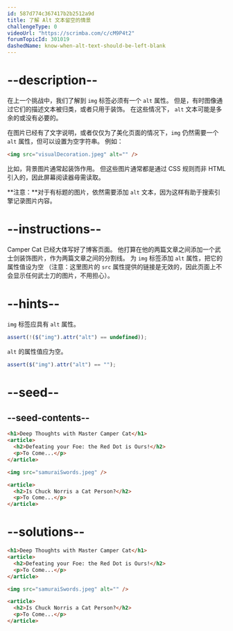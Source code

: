 ```yaml
---
id: 587d774c367417b2b2512a9d
title: 了解 Alt 文本留空的情景
challengeType: 0
videoUrl: "https://scrimba.com/c/cM9P4t2"
forumTopicId: 301019
dashedName: know-when-alt-text-should-be-left-blank
---
```


# --description--

在上一个挑战中，我们了解到 `img` 标签必须有一个 `alt` 属性。 但是，有时图像通过它们的描述文本被归类，或者只用于装饰。 在这些情况下， `alt` 文本可能是多余的或没有必要的。

在图片已经有了文字说明，或者仅仅为了美化页面的情况下，`img` 仍然需要一个 `alt` 属性，但可以设置为空字符串。 例如：

```html
<img src="visualDecoration.jpeg" alt="" />
```

比如，背景图片通常起装饰作用。 但这些图片通常都是通过 CSS 规则而非 HTML 引入的，因此屏幕阅读器毋需读取。

**注意：**对于有标题的图片，依然需要添加 `alt` 文本，因为这样有助于搜索引擎记录图片内容。

# --instructions--

Camper Cat 已经大体写好了博客页面。 他打算在他的两篇文章之间添加一个武士剑装饰图片，作为两篇文章之间的分割线。 为 `img` 标签添加 `alt` 属性，把它的属性值设为空 （注意：这里图片的 `src` 属性提供的链接是无效的，因此页面上不会显示任何武士刀的图片，不用担心）。

# --hints--

`img` 标签应具有 `alt` 属性。

```js
assert(!($("img").attr("alt") == undefined));
```

`alt` 的属性值应为空。

```js
assert($("img").attr("alt") == "");
```

# --seed--

## --seed-contents--

```html
<h1>Deep Thoughts with Master Camper Cat</h1>
<article>
  <h2>Defeating your Foe: the Red Dot is Ours!</h2>
  <p>To Come...</p>
</article>

<img src="samuraiSwords.jpeg" />

<article>
  <h2>Is Chuck Norris a Cat Person?</h2>
  <p>To Come...</p>
</article>
```

# --solutions--

```html
<h1>Deep Thoughts with Master Camper Cat</h1>
<article>
  <h2>Defeating your Foe: the Red Dot is Ours!</h2>
  <p>To Come...</p>
</article>

<img src="samuraiSwords.jpeg" alt="" />

<article>
  <h2>Is Chuck Norris a Cat Person?</h2>
  <p>To Come...</p>
</article>
```

